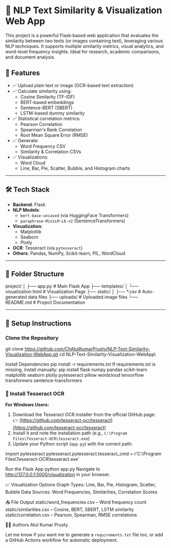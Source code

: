 # 🧠 NLP Text Similarity & Visualization Web App

This project is a powerful Flask-based web application that evaluates the similarity between two texts (or images containing text), leveraging various NLP techniques. It supports multiple similarity metrics, visual analytics, and word-level frequency insights. Ideal for research, academic comparisons, and document analysis.

## 🚀 Features

- ✅ Upload plain text or image (OCR-based text extraction)
- ✅ Calculate similarity using:
  - Cosine Similarity (TF-IDF)
  - BERT-based embeddings
  - Sentence-BERT (SBERT)
  - LSTM-based dummy similarity
- ✅ Statistical correlation metrics:
  - Pearson Correlation
  - Spearman's Rank Correlation
  - Root Mean Square Error (RMSE)
- ✅ Generate:
  - Word Frequency CSV
  - Similarity & Correlation CSVs
- ✅ Visualizations:
  - Word Cloud
  - Line, Bar, Pie, Scatter, Bubble, and Histogram charts

---

## 🛠️ Tech Stack

- **Backend**: Flask
- **NLP Models**:
  - `bert-base-uncased` (via HuggingFace Transformers)
  - `paraphrase-MiniLM-L6-v2` (SentenceTransformers)
- **Visualization**:
  - Matplotlib
  - Seaborn
  - Plotly
- **OCR**: Tesseract (via `pytesseract`)
- **Others**: Pandas, NumPy, Scikit-learn, PIL, WordCloud

---

## 📂 Folder Structure

project/ │ ├── app.py # Main Flask App ├── templates/ │ └── visualization.html # Visualization Page ├── static/ │ ├── *.csv # Auto-generated data files ├── uploads/ # Uploaded image files └── README.md # Project Documentation

---

## 🧪 Setup Instructions

### Clone the Repository


git clone https://github.com/ChAtulKumarPrusty/NLP-Text-Similarity-Visualization-WebApp.git
cd NLP-Text-Similarity-Visualization-WebApp\

Install Dependencies
pip install -r requirements.txt
If requirements.txt is missing, install manually:
pip install flask numpy pandas scikit-learn matplotlib seaborn plotly pytesseract pillow wordcloud tensorflow transformers sentence-transformers


### 🧰 Install Tesseract OCR

**For Windows Users:**

1. Download the Tesseract OCR installer from the official GitHub page:  
   👉 [https://github.com/tesseract-ocr/tesseract](https://github.com/tesseract-ocr/tesseract)
2. Install it and note the installation path (e.g., `C:\Program Files\Tesseract-OCR\tesseract.exe`)
3. Update your Python script (`app.py`) with the correct path:

import pytesseract
pytesseract.pytesseract.tesseract_cmd = r'C:\Program Files\Tesseract-OCR\tesseract.exe'

Run the Flask App
python app.py
Navigate to http://127.0.0.1:5000/visualization in your browser.

📈 Visualization Options
Graph Types: Line, Bar, Pie, Histogram, Scatter, Bubble
Data Sources: Word Frequencies, Similarities, Correlation Scores

📤 File Output
static/word_frequencies.csv – Word frequency count
static/similarities.csv – Cosine, BERT, SBERT, LSTM similarity
static/correlation.csv – Pearson, Spearman, RMSE correlations

👨‍💻 Authors
Atul Kumar Prusty  


Let me know if you want me to generate a `requirements.txt` file too, or add a GitHub Actions workflow for automatic deployment.
